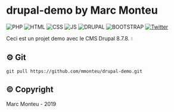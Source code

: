 # drupal-demo by Marc Monteu


![PHP](https://img.shields.io/badge/php-v7.2.18-blueviolet)
![HTML](https://img.shields.io/badge/html-v5.0-red)
![CSS](https://img.shields.io/badge/css-v4.0-blue)
![JS](https://img.shields.io/badge/js-v1.8.5-yellow)
![DRUPAL](https://img.shields.io/badge/cms-drupal%208.7.8-blue)
![BOOTSTRAP](https://img.shields.io/badge/framework-bootstrap%20v4.3-blue)
[![Twitter](https://img.shields.io/twitter/follow/Marc_Monteu?label=Marc_Monteu&style=social)](https://twitter.com/Marc_Monteu)


Ceci est un projet demo avec le CMS Drupal 8.7.8. :droplet: 

## :gear: Git
```
git pull https://github.com/mmonteu/drupal-demo.git
```

## :copyright: Copyright
Marc Monteu - 2019
